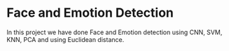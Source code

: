 # Face and Emotion Detection
In this project we have done Face and Emotion detection using CNN, SVM, KNN, PCA and using Euclidean distance. 
